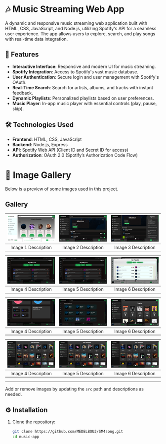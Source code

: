 # 🎶 Music Streaming Web App

A dynamic and responsive music streaming web application built with HTML, CSS, JavaScript, and Node.js, utilizing Spotify's API for a seamless user experience. The app allows users to explore, search, and play songs with real-time data integration.

## 🚀 Features

- **Interactive Interface**: Responsive and modern UI for music streaming.
- **Spotify Integration**: Access to Spotify's vast music database.
- **User Authentication**: Secure login and user management with Spotify's OAuth.
- **Real-Time Search**: Search for artists, albums, and tracks with instant feedback.
- **Dynamic Playlists**: Personalized playlists based on user preferences.
- **Music Player**: In-app music player with essential controls (play, pause, skip).

## 🛠️ Technologies Used

- **Frontend**: HTML, CSS, JavaScript
- **Backend**: Node.js, Express
- **API**: Spotify Web API (Client ID and Secret ID for access)
- **Authorization**: OAuth 2.0 (Spotify’s Authorization Code Flow)

# 📸 Image Gallery

Below is a preview of some images used in this project.

## Gallery

| ![Image 1](src/image1.jpeg) | ![Image 2](src/image2.jpeg) | ![Image 3](src/image3.jpeg) |
|:---------------------------:|:---------------------------:|:---------------------------:|
| Image 1 Description         | Image 2 Description         | Image 3 Description         |

| ![Image 4](src/image4.jpeg) | ![Image 5](src/image5.jpeg) | ![Image 6](src/image6.jpeg) |
|:---------------------------:|:---------------------------:|:---------------------------:|
| Image 4 Description         | Image 5 Description         | Image 6 Description         |

| ![Image 7](src/image7.jpeg) | ![Image 8](src/image8.jpeg) | ![Image 9](src/image9.jpeg) |
|:---------------------------:|:---------------------------:|:---------------------------:|
| Image 4 Description         | Image 5 Description         | Image 6 Description         |

| ![Image 10](src/image12.jpeg) | ![Image 11](src/image12.jpeg) | ![Image 12](src/image12.jpeg) |
|:---------------------------:|:---------------------------:|:---------------------------:|
| Image 4 Description         | Image 5 Description         | Image 6 Description         |
---

Add or remove images by updating the `src` path and descriptions as needed.

## ⚙️ Installation

1. Clone the repository:
   ```bash
   git clone https://github.com/MEDELBOU3/SM4song.git
   cd music-app
